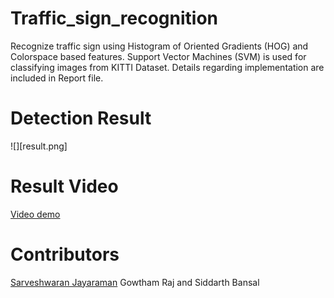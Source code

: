 # Traffic_sign_recognition
Recognize traffic sign using Histogram of Oriented Gradients (HOG) and Colorspace based features. Support Vector Machines (SVM) is used for classifying images from KITTI Dataset. Details regarding implementation are included in Report file.

# Detection Result
![][result.png]




# Result Video
[Video demo](https://www.dropbox.com/s/619bsmlodktlxpl/out_tsr_v2.mkv?dl=0)



# Contributors
[Sarveshwaran Jayaraman](https://www.linkedin.com/in/sarveshjayaraman/)   Gowtham Raj and Siddarth Bansal
